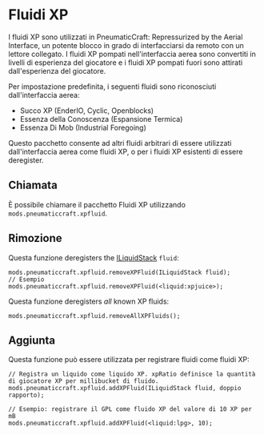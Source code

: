 # Fluidi XP

I fluidi XP sono utilizzati in PneumaticCraft: Repressurized by the Aerial Interface, un potente blocco in grado di interfacciarsi da remoto con un lettore collegato. I fluidi XP pompati nell'interfaccia aerea sono convertiti in livelli di esperienza del giocatore e i fluidi XP pompati fuori sono attirati dall'esperienza del giocatore.

Per impostazione predefinita, i seguenti fluidi sono riconosciuti dall'interfaccia aerea:

* Succo XP (EnderIO, Cyclic, Openblocks)
* Essenza della Conoscenza (Espansione Termica)
* Essenza Di Mob (Industrial Foregoing)

Questo pacchetto consente ad altri fluidi arbitrari di essere utilizzati dall'interfaccia aerea come fluidi XP, o per i fluidi XP esistenti di essere deregister.

## Chiamata

È possibile chiamare il pacchetto Fluidi XP utilizzando `mods.pneumaticcraft.xpfluid`.

## Rimozione

Questa funzione deregisters the [ILiquidStack](/Vanilla/Liquids/ILiquidStack/) `fluid`:

```zenscript
mods.pneumaticcraft.xpfluid.removeXPFluid(ILiquidStack fluid);
// Esempio
mods.pneumaticcraft.xpfluid.removeXPFluid(<liquid:xpjuice>);
```

Questa funzione deregisters *all* known XP fluids:

```zenscript
mods.pneumaticcraft.xpfluid.removeAllXPFluids();
```

## Aggiunta

Questa funzione può essere utilizzata per registrare fluidi come fluidi XP:

```zenscript
// Registra un liquido come liquido XP. xpRatio definisce la quantità di giocatore XP per millibucket di fluido.
mods.pneumaticcraft.xpfluid.addXPFluid(ILiquidStack fluid, doppio rapporto);

// Esempio: registrare il GPL come fluido XP del valore di 10 XP per mB
mods.pneumaticcraft.xpfluid.addXPFluid(<liquid:lpg>, 10);
```